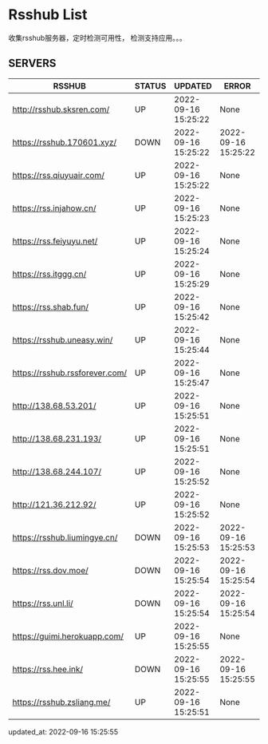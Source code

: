 # Rsshub List

收集rsshub服务器，定时检测可用性， 检测支持应用。。。


## SERVERS

|  RSSHUB   | STATUS  | UPDATED  | ERROR  | TWITTER |  
|  ----  | ----  | ----  | ----  | ---- |  
| http://rsshub.sksren.com/ | UP | 2022-09-16 15:25:22 | None |OK|  
| https://rsshub.170601.xyz/ | DOWN | 2022-09-16 15:25:22 | 2022-09-16 15:25:22 |  
| https://rss.qiuyuair.com/ | UP | 2022-09-16 15:25:22 | None ||  
| https://rss.injahow.cn/ | UP | 2022-09-16 15:25:23 | None ||  
| https://rss.feiyuyu.net/ | UP | 2022-09-16 15:25:24 | None ||  
| https://rss.itggg.cn/ | UP | 2022-09-16 15:25:29 | None ||  
| https://rss.shab.fun/ | UP | 2022-09-16 15:25:42 | None |OK|  
| https://rsshub.uneasy.win/ | UP | 2022-09-16 15:25:44 | None |OK|  
| https://rsshub.rssforever.com/ | UP | 2022-09-16 15:25:47 | None |OK|  
| http://138.68.53.201/ | UP | 2022-09-16 15:25:51 | None ||  
| http://138.68.231.193/ | UP | 2022-09-16 15:25:51 | None ||  
| http://138.68.244.107/ | UP | 2022-09-16 15:25:52 | None ||  
| http://121.36.212.92/ | UP | 2022-09-16 15:25:52 | None ||  
| https://rsshub.liumingye.cn/ | DOWN | 2022-09-16 15:25:53 | 2022-09-16 15:25:53 |  
| https://rss.dov.moe/ | DOWN | 2022-09-16 15:25:54 | 2022-09-16 15:25:54 |  
| https://rss.unl.li/ | DOWN | 2022-09-16 15:25:54 | 2022-09-16 15:25:54 |  
| https://guimi.herokuapp.com/ | UP | 2022-09-16 15:25:55 | None ||  
| https://rss.hee.ink/ | DOWN | 2022-09-16 15:25:55 | 2022-09-16 15:25:55 |  
| https://rsshub.zsliang.me/ | UP | 2022-09-16 15:25:51 | None |OK|  
  

updated_at: 2022-09-16 15:25:55  
